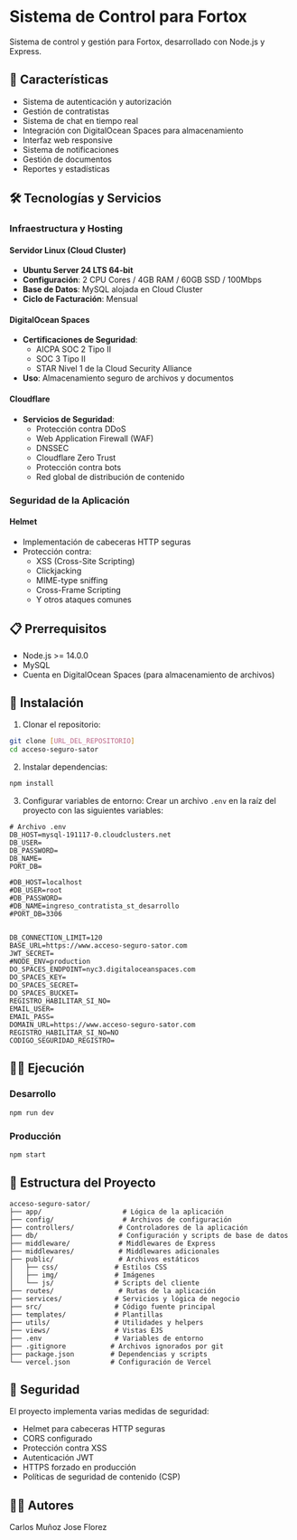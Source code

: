 # Sistema de Control para Fortox

Sistema de control y gestión para Fortox, desarrollado con Node.js y Express.

## 🚀 Características

- Sistema de autenticación y autorización
- Gestión de contratistas
- Sistema de chat en tiempo real
- Integración con DigitalOcean Spaces para almacenamiento
- Interfaz web responsive
- Sistema de notificaciones
- Gestión de documentos
- Reportes y estadísticas

## 🛠️ Tecnologías y Servicios

### Infraestructura y Hosting

#### Servidor Linux (Cloud Cluster)
- **Ubuntu Server 24 LTS 64-bit**
- **Configuración**: 2 CPU Cores / 4GB RAM / 60GB SSD / 100Mbps
- **Base de Datos**: MySQL alojada en Cloud Cluster
- **Ciclo de Facturación**: Mensual

#### DigitalOcean Spaces
- **Certificaciones de Seguridad**:
  - AICPA SOC 2 Tipo II
  - SOC 3 Tipo II
  - STAR Nivel 1 de la Cloud Security Alliance
- **Uso**: Almacenamiento seguro de archivos y documentos

#### Cloudflare
- **Servicios de Seguridad**:
  - Protección contra DDoS
  - Web Application Firewall (WAF)
  - DNSSEC
  - Cloudflare Zero Trust
  - Protección contra bots
  - Red global de distribución de contenido

### Seguridad de la Aplicación

#### Helmet
- Implementación de cabeceras HTTP seguras
- Protección contra:
  - XSS (Cross-Site Scripting)
  - Clickjacking
  - MIME-type sniffing
  - Cross-Frame Scripting
  - Y otros ataques comunes

## 📋 Prerrequisitos

- Node.js >= 14.0.0
- MySQL
- Cuenta en DigitalOcean Spaces (para almacenamiento de archivos)

## 🔧 Instalación

1. Clonar el repositorio:
```bash
git clone [URL_DEL_REPOSITORIO]
cd acceso-seguro-sator
```

2. Instalar dependencias:
```bash
npm install
```

3. Configurar variables de entorno:
Crear un archivo `.env` en la raíz del proyecto con las siguientes variables:

```env
# Archivo .env
DB_HOST=mysql-191117-0.cloudclusters.net
DB_USER=
DB_PASSWORD=
DB_NAME=
PORT_DB=

#DB_HOST=localhost
#DB_USER=root
#DB_PASSWORD=
#DB_NAME=ingreso_contratista_st_desarrollo
#PORT_DB=3306


DB_CONNECTION_LIMIT=120
BASE_URL=https://www.acceso-seguro-sator.com
JWT_SECRET=
#NODE_ENV=production
DO_SPACES_ENDPOINT=nyc3.digitaloceanspaces.com
DO_SPACES_KEY=
DO_SPACES_SECRET=
DO_SPACES_BUCKET=
REGISTRO_HABILITAR_SI_NO=
EMAIL_USER=
EMAIL_PASS=
DOMAIN_URL=https://www.acceso-seguro-sator.com
REGISTRO_HABILITAR_SI_NO=NO
CODIGO_SEGURIDAD_REGISTRO=
```

## 🏃‍♂️ Ejecución

### Desarrollo
```bash
npm run dev
```

### Producción
```bash
npm start
```

## 📁 Estructura del Proyecto

```
acceso-seguro-sator/
├── app/                    # Lógica de la aplicación
├── config/                 # Archivos de configuración
├── controllers/           # Controladores de la aplicación
├── db/                    # Configuración y scripts de base de datos
├── middleware/            # Middlewares de Express
├── middlewares/           # Middlewares adicionales
├── public/                # Archivos estáticos
│   ├── css/              # Estilos CSS
│   ├── img/              # Imágenes
│   └── js/               # Scripts del cliente
├── routes/                # Rutas de la aplicación
├── services/             # Servicios y lógica de negocio
├── src/                  # Código fuente principal
├── templates/            # Plantillas
├── utils/                # Utilidades y helpers
├── views/                # Vistas EJS
├── .env                  # Variables de entorno
├── .gitignore           # Archivos ignorados por git
├── package.json         # Dependencias y scripts
└── vercel.json          # Configuración de Vercel
```

## 🔐 Seguridad

El proyecto implementa varias medidas de seguridad:

- Helmet para cabeceras HTTP seguras
- CORS configurado
- Protección contra XSS
- Autenticación JWT
- HTTPS forzado en producción
- Políticas de seguridad de contenido (CSP)
 

## 👨‍💻 Autores

Carlos Muñoz 
Jose Florez